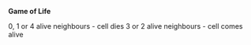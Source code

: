 <b>Game of Life</b>

0, 1 or 4 alive neighbours - cell dies
3 or 2 alive neighbours - cell comes alive

